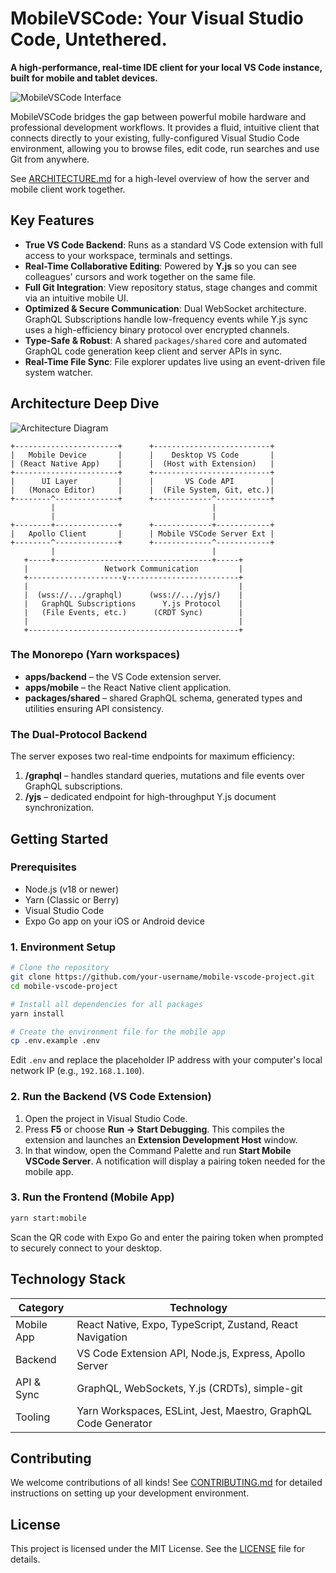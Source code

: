 # MobileVSCode: Your Visual Studio Code, Untethered.

**A high-performance, real-time IDE client for your local VS Code instance, built for mobile and tablet devices.**

![MobileVSCode Interface](https://user-images.githubusercontent.com/12345/placeholder-image.png)

MobileVSCode bridges the gap between powerful mobile hardware and professional development workflows. It provides a fluid, intuitive client that connects directly to your existing, fully-configured Visual Studio Code environment, allowing you to browse files, edit code, run searches and use Git from anywhere.

See [ARCHITECTURE.md](ARCHITECTURE.md) for a high-level overview of how the server and mobile client work together.

## Key Features

- **True VS Code Backend**: Runs as a standard VS Code extension with full access to your workspace, terminals and settings.
- **Real-Time Collaborative Editing**: Powered by **Y.js** so you can see colleagues' cursors and work together on the same file.
- **Full Git Integration**: View repository status, stage changes and commit via an intuitive mobile UI.
- **Optimized & Secure Communication**: Dual WebSocket architecture. GraphQL Subscriptions handle low-frequency events while Y.js sync uses a high-efficiency binary protocol over encrypted channels.
- **Type-Safe & Robust**: A shared `packages/shared` core and automated GraphQL code generation keep client and server APIs in sync.
- **Real-Time File Sync**: File explorer updates live using an event-driven file system watcher.

## Architecture Deep Dive

![Architecture Diagram](https://user-images.githubusercontent.com/12345/architecture-diagram.png)

```
+-----------------------+      +--------------------------+
|   Mobile Device       |      |    Desktop VS Code       |
| (React Native App)    |      |  (Host with Extension)   |
+-----------------------+      +--------------------------+
|      UI Layer         |      |       VS Code API        |
|   (Monaco Editor)     |      |  (File System, Git, etc.)|
+--------^--------------+      +-------------^------------+
         |                                   |
         |                                   |
+--------+--------------+      +-------------+------------+
|   Apollo Client       |      | Mobile VSCode Server Ext |
+--------^--------------+      +-------------^------------+
         |                                   |
   +-----+-----------------------------------+-----+
   |                 Network Communication         |
   +---------------------v-------------------------+
   |                                               |
   |  (wss://.../graphql)      (wss://.../yjs/)    |
   |   GraphQL Subscriptions      Y.js Protocol    |
   |   (File Events, etc.)      (CRDT Sync)        |
   |                                               |
   +-----------------------------------------------+
```

### The Monorepo (Yarn workspaces)

- **apps/backend** – the VS Code extension server.
- **apps/mobile** – the React Native client application.
- **packages/shared** – shared GraphQL schema, generated types and utilities ensuring API consistency.

### The Dual-Protocol Backend

The server exposes two real-time endpoints for maximum efficiency:

1. **/graphql** – handles standard queries, mutations and file events over GraphQL subscriptions.
2. **/yjs** – dedicated endpoint for high-throughput Y.js document synchronization.

## Getting Started

### Prerequisites

- Node.js (v18 or newer)
- Yarn (Classic or Berry)
- Visual Studio Code
- Expo Go app on your iOS or Android device

### 1. Environment Setup

```bash
# Clone the repository
git clone https://github.com/your-username/mobile-vscode-project.git
cd mobile-vscode-project

# Install all dependencies for all packages
yarn install

# Create the environment file for the mobile app
cp .env.example .env
```

Edit `.env` and replace the placeholder IP address with your computer's local network IP (e.g., `192.168.1.100`).

### 2. Run the Backend (VS Code Extension)

1. Open the project in Visual Studio Code.
2. Press **F5** or choose **Run → Start Debugging**. This compiles the extension and launches an **Extension Development Host** window.
3. In that window, open the Command Palette and run **Start Mobile VSCode Server**. A notification will display a pairing token needed for the mobile app.

### 3. Run the Frontend (Mobile App)

```bash
yarn start:mobile
```

Scan the QR code with Expo Go and enter the pairing token when prompted to securely connect to your desktop.

## Technology Stack

| Category    | Technology                                                         |
|-------------|--------------------------------------------------------------------|
| Mobile App  | React Native, Expo, TypeScript, Zustand, React Navigation          |
| Backend     | VS Code Extension API, Node.js, Express, Apollo Server             |
| API & Sync  | GraphQL, WebSockets, Y.js (CRDTs), simple-git                      |
| Tooling     | Yarn Workspaces, ESLint, Jest, Maestro, GraphQL Code Generator     |

## Contributing

We welcome contributions of all kinds! See [CONTRIBUTING.md](CONTRIBUTING.md) for detailed instructions on setting up your development environment.

## License

This project is licensed under the MIT License. See the [LICENSE](LICENSE) file for details.

